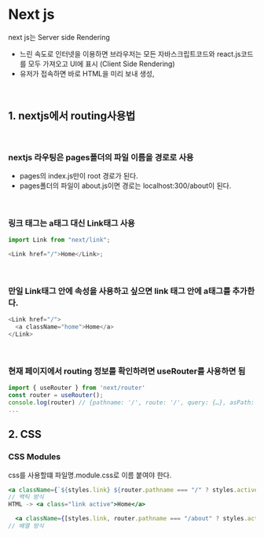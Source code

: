 # Next js

next js는 Server side Rendering

- 느린 속도로 인터넷을 이용하면 브라우저는 모든 자바스크립트코드와 react.js코드를 모두 가져오고 UI에 표시 (Client Side Rendering)
- 유저가 접속하면 바로 HTML을 미리 보내 생성,

<br />

## 1. nextjs에서 routing사용법

<br />

### nextjs 라우팅은 pages폴더의 파일 이름을 경로로 사용

- pages의 index.js만이 root 경로가 된다.
- pages폴더의 파일이 about.js이면 경로는 localhost:300/about이 된다.

<br />

### 링크 태그는 a태그 대신 Link태그 사용

```js
import Link from "next/link";

<Link href="/">Home</Link>;
```

<br />

### 만일 Link태그 안에 속성을 사용하고 싶으면 link 태그 안에 a태그를 추가한다.

```js
<Link href="/">
  <a className="home">Home</a>
</Link>
```

 <br />

### 현재 페이지에서 routing 정보를 확인하려면 useRouter를 사용하면 됨

```js
import { useRouter } from 'next/router'
const router = useRouter();
console.log(router) // {pathname: '/', route: '/', query: {…}, asPath: '/', components: {…}, …}
...
```

## 2. CSS

### CSS Modules

css를 사용할떄 파일명.module.css로 이름 붙여야 한다.

```jsx
<a className={`${styles.link} ${router.pathname === "/" ? styles.active : ""}`}>Home</a>
// 백틱 방식
HTML -> <a class="link active">Home</a>

  <a className={[styles.link, router.pathname === "/about" ? styles.active : ""].join(" ")}>About</a>
// 배열 방식
```
